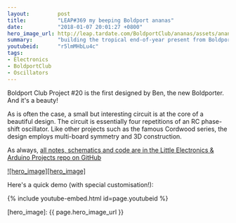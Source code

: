 ```yaml
---
layout:         post
title:          "LEAP#369 my beeping Boldport ananas"
date:           "2018-01-07 20:01:27 +0800"
hero_image_url: http://leap.tardate.com/BoldportClub/ananas/assets/ananas_build.jpg
summary:        "building the tropical end-of-year present from Boldport Club, Project #20 - ananas!"
youtubeid:      "r5lmMHbLu4c"
tags:
- Electronics
- BoldportClub
- Oscillators
---
```


Boldport Club Project #20 is the first designed by Ben, the new Boldporter. And it's a beauty!

As is often the case, a small but interesting circuit is at the core of a beautiful design.
The circuit is essentially four repetitions of an RC phase-shift oscillator.
Like other projects such as the famous Cordwood series, the design employs multi-board symmetry and 3D construction.

As always, [all notes, schematics and code are in the Little Electronics & Arduino Projects repo on GitHub][project]

[![hero_image][hero_image]][project]

Here's a quick demo (with special customisation!):

{% include youtube-embed.html id=page.youtubeid %}

[leap]: http://leap.tardate.com
[project]: https://github.com/tardate/LittleArduinoProjects/tree/master/BoldportClub/ananas
[hero_image]: {{ page.hero_image_url }}
